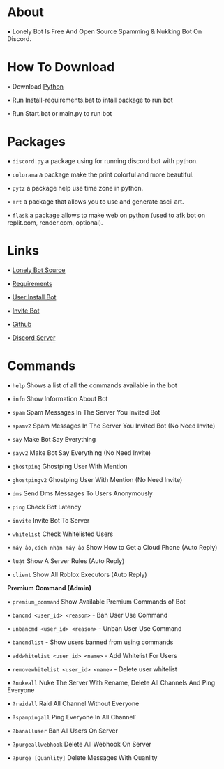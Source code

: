 # About

• Lonely Bot Is Free And Open Source Spamming & Nukking Bot On Discord.

# How To Download

• Download [Python](https://python.org)

• Run Install-requirements.bat to intall package to run bot

• Run Start.bat or main.py to run bot

# Packages

• `discord.py` a package using for running discord bot with python.

• `colorama` a package make the print colorful and more beautiful.

• `pytz` a package help use time zone in python.

• `art` a package that allows you to use and generate ascii art.

• `flask` a package allows to make web on python (used to afk bot on replit.com, render.com, optional).

# Links

• [Lonely Bot Source](https://github.com/LongHip12/LonelyBot/blob/main/main.py)

• [Requirements](https://github.com/LongHip12/LonelyBot/blob/main/requirements.txt)

• [User Install Bot](https://discord.com/oauth2/authorize?client_id=1410958593041104957)

• [Invite Bot](https://discord.com/oauth2/authorize?client_id=1410958593041104957&permissions=8&integration_type=0&scope=bot+applications.commands)

• [Github](https://github.com/LongHip12/LonelyBot)

• [Discord Server](https://discord.gg/2anc7nHw6b)

# Commands
• `help` Shows a list of all the commands available in the bot

• `info` Show Information About Bot

• `spam` Spam Messages In The Server You Invited Bot

• `spamv2` Spam Messages In The Server You Invited Bot (No Need Invite)

• `say` Make Bot Say Everything

• `sayv2` Make Bot Say Everything (No Need Invite)

• `ghostping` Ghostping User With Mention

• `ghostpingv2` Ghostping User With Mention (No Need Invite)

• `dms` Send Dms Messages To Users Anonymously

• `ping` Check Bot Latency

• `invite` Invite Bot To Server

• `whitelist` Check Whitelisted Users

• `máy ảo,cách nhận máy ảo` Show How to Get a Cloud Phone (Auto Reply)

• `luật` Show A Server Rules (Auto Reply)

• `client` Show All Roblox Executors (Auto Reply)

**Premium Command (Admin)**

• `premium_command` Show Available Premium Commands of Bot

• `bancmd <user_id> <reason>` - Ban User Use Command

• `unbancmd <user_id> <reason>` - Unban User Use Command

• `bancmdlist` - Show users banned from using commands

• `addwhitelist <user_id> <name>` - Add Whitelist For Users

• `removewhitelist <user_id> <name>` - Delete user whitelist

• `?nukeall` Nuke The Server With Rename, Delete All Channels And Ping Everyone

• `?raidall` Raid All Channel Without Everyone

• `?spampingall` Ping Everyone In All Channel`

• `?banalluser` Ban All Users On Server

• `?purgeallwebhook` Delete All Webhook On Server

• `?purge [Quanlity]` Delete Messages With Quanlity
